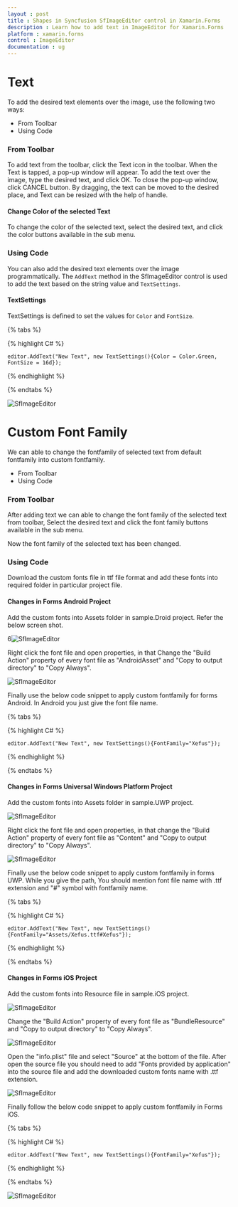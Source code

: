 ```yaml
---
layout : post
title : Shapes in Syncfusion SfImageEditor control in Xamarin.Forms
description : Learn how to add text in ImageEditor for Xamarin.Forms
platform : xamarin.forms
control : ImageEditor
documentation : ug
---
```


# Text

To add the desired text elements over the image, use the following two ways:

* From Toolbar
* Using Code

### From Toolbar

To add text from the toolbar, click the Text icon in the toolbar. When the Text is tapped, a pop-up window will appear. To add the text over the image, type the desired text, and click OK. To close the pop-up window, click CANCEL button. By dragging, the text can be moved to the desired place, and Text can be resized with the help of handle.

#### Change Color of the selected Text

To change the color of the selected text, select the desired text, and click the color buttons available in the sub menu.

### Using Code

You can also add the desired text elements over the image programmatically. The `AddText` method in the SfImageEditor control is used to add the text based on the string value and `TextSettings`.

#### TextSettings

TextSettings is defined to set the values for `Color` and `FontSize`.


{% tabs %}

{% highlight C# %}

    editor.AddText("New Text", new TextSettings(){Color = Color.Green, FontSize = 16d});

{% endhighlight %}

{% endtabs %}

![SfImageEditor](ImageEditor_images/text.png)


# Custom Font Family

We can able to change the fontfamily of selected text from default fontfamily into custom fontfamily.

   * From Toolbar
   * Using Code

### From Toolbar

After adding text we can able to change the font family of the selected text from toolbar, Select the desired text and click the font family buttons available in the sub menu.
   
Now the font family of the selected text has been changed.

### Using Code

Download the custom fonts file in ttf file format and add these fonts into required folder in particular project file.

#### Changes in Forms Android Project

Add the custom fonts into Assets folder in sample.Droid project. Refer the below screen shot.

6![SfImageEditor](ImageEditor_images/AndroidCustomFonts1.png)
   
Right click the font file and open properties, in that Change the "Build Action" property of every font file as "AndroidAsset" and "Copy to output directory" to "Copy Always".
    
![SfImageEditor](ImageEditor_images/AndroisCustomFont2.png)
    
Finally use the below code snippet to apply custom fontfamily for forms Android. In Android you just give the font file name.

{% tabs %}

{% highlight C# %}

    editor.AddText("New Text", new TextSettings(){FontFamily="Xefus"});

{% endhighlight %}

{% endtabs %}

#### Changes in Forms Universal Windows Platform Project

Add the custom fonts into Assets folder in sample.UWP project.
    
![SfImageEditor](ImageEditor_images/UWPCsutomFont1.png)

Right click the font file and open properties, in that change the  "Build Action" property of every font file as "Content" and "Copy to output directory" to "Copy Always".
    
![SfImageEditor](ImageEditor_images/UWPCustomFont2.png)

Finally use the below code snippet to apply custom fontfamily in forms UWP. While you give the path, You should mention font file name with .ttf extension and "#" symbol
with fontfamily name.

{% tabs %}

{% highlight C# %}

    editor.AddText("New Text", new TextSettings(){FontFamily="Assets/Xefus.ttf#Xefus"});

{% endhighlight %}

{% endtabs %}

#### Changes in Forms iOS Project

Add the custom fonts into Resource file in sample.iOS project.

![SfImageEditor](ImageEditor_images/iOSCustomFont1.png)
    
Change the "Build Action" property of every font file as "BundleResource" and "Copy to output directory" to "Copy Always".

![SfImageEditor](ImageEditor_images/iOSCustomFont2.png)
    
Open the "info.plist" file and select "Source" at the bottom of the file.
After open the source file you should need to add "Fonts provided by application" into the source file and add the downloaded custom fonts name with .ttf extension.

![SfImageEditor](ImageEditor_images/iOSCustomFont3.png)

Finally follow the below code snippet to apply custom fontfamily in Forms iOS.

{% tabs %}

{% highlight C# %}

    editor.AddText("New Text", new TextSettings(){FontFamily="Xefus"});

{% endhighlight %}

{% endtabs %}

![SfImageEditor](ImageEditor_images/FontFamily.png)